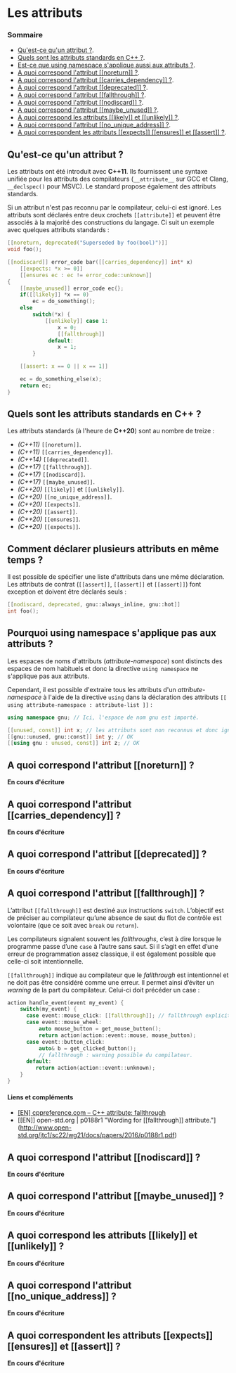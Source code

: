 # Les attributs

### Sommaire

- [Qu'est-ce qu'un attribut ?](https://github.com/cpp-faq/cpp-faq/tree/master/faq/fr-FR/04%20-%20Les%20structures%20du%20langage/Les%20attributs#quest-ce-quun-attribut-).
- [Quels sont les attributs standards en C++ ?](https://github.com/cpp-faq/cpp-faq/tree/master/faq/fr-FR/04%20-%20Les%20structures%20du%20langage/Les%20attributs#quels-sont-les-attributs-standards-en-c-).
- [Est-ce que using namespace s'applique aussi aux attributs ?](https://github.com/cpp-faq/cpp-faq/tree/master/faq/fr-FR/04%20-%20Les%20structures%20du%20langage/Les%20attributs#est-ce-que-using-namespace-sapplique-aussi-aux-attributs-).
- [A quoi correspond l'attribut [[noreturn]] ?](https://github.com/cpp-faq/cpp-faq/tree/master/faq/fr-FR/04%20-%20Les%20structures%20du%20langage/Les%20attributs#a-quoi-correspond-lattribut-noreturn-).
- [A quoi correspond l'attribut [[carries_dependency]] ?](https://github.com/cpp-faq/cpp-faq/tree/master/faq/fr-FR/04%20-%20Les%20structures%20du%20langage/Les%20attributs#a-quoi-correspond-lattribut-carries_dependency-).
- [A quoi correspond l'attribut [[deprecated]] ?](https://github.com/cpp-faq/cpp-faq/tree/master/faq/fr-FR/04%20-%20Les%20structures%20du%20langage/Les%20attributs#a-quoi-correspond-lattribut-deprecated-).
- [A quoi correspond l'attribut [[fallthrough]] ?](https://github.com/cpp-faq/cpp-faq/tree/master/faq/fr-FR/04%20-%20Les%20structures%20du%20langage/Les%20attributs#a-quoi-correspond-lattribut-fallthrough-).
- [A quoi correspond l'attribut [[nodiscard]] ?](https://github.com/cpp-faq/cpp-faq/tree/master/faq/fr-FR/04%20-%20Les%20structures%20du%20langage/Les%20attributs#a-quoi-correspond-lattribut-nodiscard-).
- [A quoi correspond l'attribut [[maybe_unused]] ?](https://github.com/cpp-faq/cpp-faq/tree/master/faq/fr-FR/04%20-%20Les%20structures%20du%20langage/Les%20attributs#a-quoi-correspond-lattribut-maybe_unused-).
- [A quoi correspond les attributs [[likely]] et [[unlikely]] ?](https://github.com/cpp-faq/cpp-faq/tree/master/faq/fr-FR/04%20-%20Les%20structures%20du%20langage/Les%20attributs#a-quoi-correspond-les-attributs-likely-et-unlikely-).
- [A quoi correspond l'attribut [[no_unique_address]] ?](https://github.com/cpp-faq/cpp-faq/tree/master/faq/fr-FR/04%20-%20Les%20structures%20du%20langage/Les%20attributs#a-quoi-correspond-lattribut-no_unique_address-).
- [A quoi correspondent les attributs [[expects]] [[ensures]] et [[assert]] ?](https://github.com/cpp-faq/cpp-faq/tree/master/faq/fr-FR/04%20-%20Les%20structures%20du%20langage/Les%20attributs#a-quoi-correspondent-les-attributs-expects-ensures-et-assert-).

## Qu'est-ce qu'un attribut ?

Les attributs ont été introduit avec **C++11**. Ils fournissent une syntaxe unifiée pour les attributs des compilateurs (```__attribute__``` sur GCC et Clang, ```__declspec()``` pour MSVC). Le standard propose également des attributs standards.

Si un attribut n'est pas reconnu par le compilateur, celui-ci est ignoré. Les attributs sont déclarés entre deux crochets ```[[attribute]]``` et peuvent être associés à la majorité des constructions du langage. Ci suit un exemple avec quelques attributs standards :

```cpp
[[noreturn, deprecated("Superseded by foo(bool)")]]
void foo();

[[nodiscard]] error_code bar([[carries_dependency]] int* x)
    [[expects: *x >= 0]]
    [[ensures ec : ec != error_code::unknown]]
{
    [[maybe_unused]] error_code ec{};
    if([[likely]] *x == 0)
        ec = do_something();
    else
        switch(*x) {
            [[unlikely]] case 1:
                x = 0;
                [[fallthrough]]                    
             default:
                x = 1;                        
        }

    [[assert: x == 0 || x == 1]]

    ec = do_something_else(x);
    return ec;
}
```

## Quels sont les attributs standards en C++ ?

Les attributs standards (à l'heure de **C++20**) sont au nombre de treize :

 - *(C++11)* ```[[noreturn]]```.
 - *(C++11)* ```[[carries_dependency]]```.
 - *(C++14)* ```[[deprecated]]```.
 - *(C++17)* ```[[fallthrough]]```.
 - *(C++17)* ```[[nodiscard]]```.
 - *(C++17)* ```[[maybe_unused]]```.
 - *(C++20)* ```[[likely]]``` et ```[[unlikely]]```.
 - *(C++20)* ```[[no_unique_address]]```.
 - *(C++20)* ```[[expects]]```.
 - *(C++20)* ```[[assert]]```.
 - *(C++20)* ```[[ensures]]```.
 - *(C++20)* ```[[expects]]```.

## Comment déclarer plusieurs attributs en même temps ?

Il est possible de spécifier une liste d'attributs dans une même déclaration. Les attributs de contrat (```[[assert]]```, ```[[assert]]``` et ```[[assert]]```) font exception et doivent être déclarés seuls :

```cpp
[[nodiscard, deprecated, gnu::always_inline, gnu::hot]]
int foo();
```

## Pourquoi using namespace s'applique pas aux attributs ?

Les espaces de noms d'attributs (*attribute-namespace*) sont distincts des espaces de nom habituels et donc la directive ```using namespace``` ne s'applique pas aux attributs.

Cependant, il est possible d'extraire tous les attributs d'un *attribute-namespace* à l'aide de la directive ```using``` dans la déclaration des attributs ```[[ using attribute-namespace : attribute-list ]]``` :

```cpp
using namespace gnu; // Ici, l'espace de nom gnu est importé.

[[unused, const]] int x; // les attributs sont non reconnus et donc ignorés.
[[gnu::unused, gnu::const]] int y; // OK
[[using gnu : unused, const]] int z; // OK
```

## A quoi correspond l'attribut [[noreturn]] ?

**En cours d'écriture**

## A quoi correspond l'attribut [[carries_dependency]] ?

**En cours d'écriture**

## A quoi correspond l'attribut [[deprecated]] ?

**En cours d'écriture**

## A quoi correspond l'attribut [[fallthrough]] ?

L’attribut ```[[fallthrough]]``` est destiné aux instructions ```switch```. L’objectif est de préciser au compilateur qu’une absence de saut du flot de contrôle est volontaire (que ce soit avec ```break``` ou ```return```).

Les compilateurs signalent souvent les *fallthroughs*, c’est à dire lorsque le programme passe d’une ```case``` à l’autre sans saut. Si il s’agit en effet d’une erreur de programmation assez classique, il est également possible que celle-ci soit intentionnelle.

```[[fallthrough]]``` indique au compilateur que le *fallthrough* est intentionnel et ne doit pas être considéré comme une erreur. Il permet ainsi d’éviter un *warning* de la part du compilateur. Celui-ci doit précéder un  case :

```cpp
action handle_event(event my_event) {
    switch(my_event) {
      case event::mouse_click: [[fallthrough]]; // fallthrough explicite, pas de warning.
      case event::mouse_wheel:          
          auto mouse_button = get_mouse_button();
          return action(action::event::mouse, mouse_button);
      case event::button_click:
          auto& b = get_clicked_button();
          // fallthrough : warning possible du compilateur.
      default:
         return action(action::event::unknown);
    }
}
```

#### Liens et compléments
 - [[EN] cppreference.com – C++ attribute: fallthrough](https://en.cppreference.com/w/cpp/language/attributes/fallthrough)
 - [[EN]] open-std.org | p0188r1 "Wording for [[fallthrough]] attribute."](http://www.open-std.org/jtc1/sc22/wg21/docs/papers/2016/p0188r1.pdf)

## A quoi correspond l'attribut [[nodiscard]] ?

**En cours d'écriture**

## A quoi correspond l'attribut [[maybe_unused]] ?

**En cours d'écriture**

## A quoi correspond les attributs [[likely]] et [[unlikely]] ?

**En cours d'écriture**

## A quoi correspond l'attribut [[no_unique_address]] ?

**En cours d'écriture**

## A quoi correspondent les attributs [[expects]] [[ensures]] et [[assert]] ?

**En cours d'écriture**
